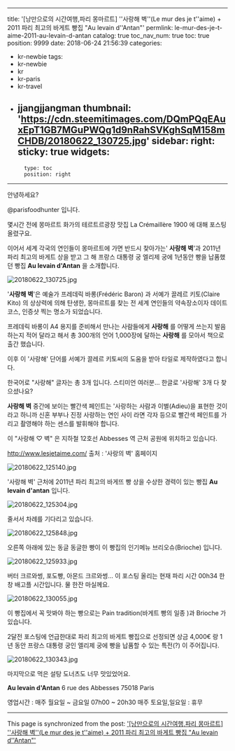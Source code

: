 
---
title: '[낭만으로의 시간여행,파리 몽마르트] ''사랑해 벽''(Le mur des je t''aime) + 2011 파리 최고의 바게트 빵집 "Au levain d''Antan"'
permlink: le-mur-des-je-t-aime-2011-au-levain-d-antan
catalog: true
toc_nav_num: true
toc: true
position: 9999
date: 2018-06-24 21:56:39
categories:
- kr-newbie
tags:
- kr-newbie
- kr
- kr-paris
- kr-travel
- jjangjjangman
thumbnail: 'https://cdn.steemitimages.com/DQmPQqEAuxEpT1GB7MGuPWQg1d9nRahSVKghSqM158mCHDB/20180622_130725.jpg'
sidebar:
    right:
        sticky: true
widgets:
    -
        type: toc
        position: right
---


안녕하세요?

@parisfoodhunter 입니다.

몇시간 전에 몽마르트 화가의 테르트르광장 맛집 La Crémaillère 1900 에 대해 포스팅 올렸구요.

이어서 세계 각국의 연인들이 몽마르트에 가면 반드시 찾아가는' **사랑해 벽**'과 2011년 파리 최고의 바게트 상을 받고 그 해 프랑스 대통령 궁 엘리제 궁에 1년동안 빵을 납품했던 빵집  **Au levain d'Antan** 을 소개합니다. 

![20180622_130725.jpg](https://cdn.steemitimages.com/DQmPQqEAuxEpT1GB7MGuPWQg1d9nRahSVKghSqM158mCHDB/20180622_130725.jpg)

'**사랑해 벽**'은 예술가 프레데릭 바롱(Frédéric Baron) 과 서예가 끌레르 키토(Claire Kito) 의 상상력에 의해 탄생한, 몽마르트를 찾는  전 세계 연인들의 약속장소이자 데이트 코스, 인증샷 찍는 명소가 되었습니다.

 프레데릭  바롱이 A4 용지를 준비해서 만나는 사람들에게 **사랑해** 를 어떻게 쓰는지 발음하는지 적어 달라고 해서 총 300개의 언어 1,000장에 달하는 **사랑해** 를 모아서 책으로 출간 했습니다.

이후 이 '사랑해' 단어를 서예가 끌레르 키토씨의 도움을 받아 타일로 제작하였다고 합니다.

한국어로 "사랑해" 글자는 총 3개 입니다.
스티미언 여러분...  한글로 '사랑해' 3개 다 찾으셨나요?


**사랑해 벽** 중간에 보이는 빨간색 페인트는 '사랑하는 사람과 이별(Adieu)을 표현한 것이라고 하니까 신혼 부부나 진정 사랑하는 연인 사이 라면 각자 등으로 빨간색 페인트를  가리고 촬영해야 하는 센스를 발휘해야 합니다.

이 "사랑해 ♡ 벽" 은 지하철 12호선 Abbesses 역 근처 공원에 위치하고 있습니다. 

http://www.lesjetaime.com/
출처 : '사랑의 벽' 홈페이지

![20180622_125140.jpg](https://cdn.steemitimages.com/DQma9bbswhv9gXBWUp34RRHRydDy7iSfz1u2NqA3SjnYunj/20180622_125140.jpg)

'사랑해 벽' 근처에 2011년 파리 최고의 바게뜨 빵 상을 수상한 경력이 있는 빵집 **Au levain d'antan**
입니다.

![20180622_125304.jpg](https://cdn.steemitimages.com/DQmckBd2LT7wc8PjZFFdpCdpRXyAAqHUAhKw9nL3Si193wL/20180622_125304.jpg)

줄서서 차례를 기다리고 있습니다.

![20180622_125848.jpg](https://cdn.steemitimages.com/DQmYzD79DMqFi9WvMP8FxijmkNewgVJkKcbVXx8sa6Qb9H3/20180622_125848.jpg)

오른쪽 아래에 있는 동글 동글한 빵이 이 빵집의 인기메뉴 브리오슈(Brioche) 입니다. 

![20180622_125933.jpg](https://cdn.steemitimages.com/DQmbPyCCpzN4LqCY2KSKktvhAsvw78qy6HQrD2ao9bnQFVR/20180622_125933.jpg)

버터 크르와썽, 포도빵, 아몬드 크르와썽...
이 포스팅 올리는 현재 파리 시간 00h34
한창 배고플 시간입니다.
물 한잔 마실께요.

![20180622_130055.jpg](https://cdn.steemitimages.com/DQmY1ZGYuSBPV5Gkn543sF8TbWRxV6GmxwYog2L8KARsE3C/20180622_130055.jpg)

이 빵집에서  꼭 맛봐야 하는 빵으로는 Pain tradition(바게트 빵의 일종 )과 Brioche 가 있습니다.

2달전 포스팅에 언급한대로 파리 최고의 바게트 빵집으로 선정되면 상금 4,000€ 랑 1년 동안 프랑스 대통령 궁인 엘리제 궁에 빵을 납품할 수 있는 특전(?) 이 주어집니다. 

![20180622_130343.jpg](https://cdn.steemitimages.com/DQmUtYGAJTv29q4DwEXApxBJU1MSzAm9TeuzzfVhBmdo4q9/20180622_130343.jpg)

마지막으로 먹은 설탕 도너츠도 너무 맛있었어요.

**Au levain d'Antan**
6 rue des Abbesses 
75018 Paris

영업시간 : 매주 월요일 ~ 금요일
                     07h00 ~ 20h30
                     매주 토요일,일요일 : 휴무

- - -

This page is synchronized from the post: ['[낭만으로의 시간여행,파리 몽마르트] ''사랑해 벽''(Le mur des je t''aime) + 2011 파리 최고의 바게트 빵집 "Au levain d''Antan"'](https://steemit.com/@parisfoodhunter/le-mur-des-je-t-aime-2011-au-levain-d-antan)

